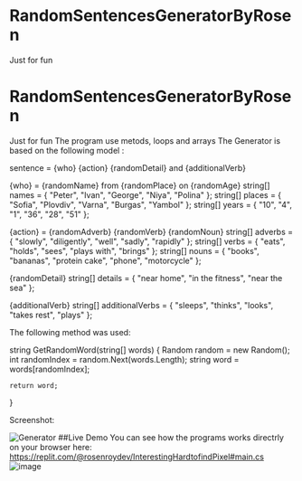 # RandomSentencesGeneratorByRosen
Just for fun
# RandomSentencesGeneratorByRosen
Just for fun
The program use metods, loops and arrays
The Generator is based on the following model :

sentence = {who} {action} {randomDetail} and {additionalVerb}

{who} = {randomName} from {randomPlace} on {randomAge}
string[] names = { "Peter", "Ivan", "George", "Niya", "Polina" };
string[] places = { "Sofia", "Plovdiv", "Varna", "Burgas", "Yambol" };
string[] years = { "10", "4", "1", "36", "28", "51" };

{action} = {randomAdverb} {randomVerb} {randomNoun}
string[] adverbs = { "slowly", "diligently", "well", "sadly", "rapidly" };
string[] verbs = { "eats", "holds", "sees", "plays with", "brings" };
string[] nouns = { "books", "bananas", "protein cake", "phone", "motorcycle" };

{randomDetail}
string[] details = { "near home", "in the fitness", "near the sea" };

{additionalVerb}
string[] additionalVerbs = { "sleeps", "thinks", "looks", "takes rest", "plays" };


The following method was used: 

string GetRandomWord(string[] words)
{
    Random random = new Random();
    int randomIndex = random.Next(words.Length);
    string word = words[randomIndex];

    return word;
}

Screenshot:

![Generator](https://user-images.githubusercontent.com/122979363/220125307-ba629f88-832b-4313-8719-ccead34dfd80.png)
##Live Demo
You can see how the programs works directrly on your browser here:
https://replit.com/@rosenroydev/InterestingHardtofindPixel#main.cs
![image](https://user-images.githubusercontent.com/122979363/220136014-4e7b3a56-c692-435e-a78a-25bc8f8725eb.png)

